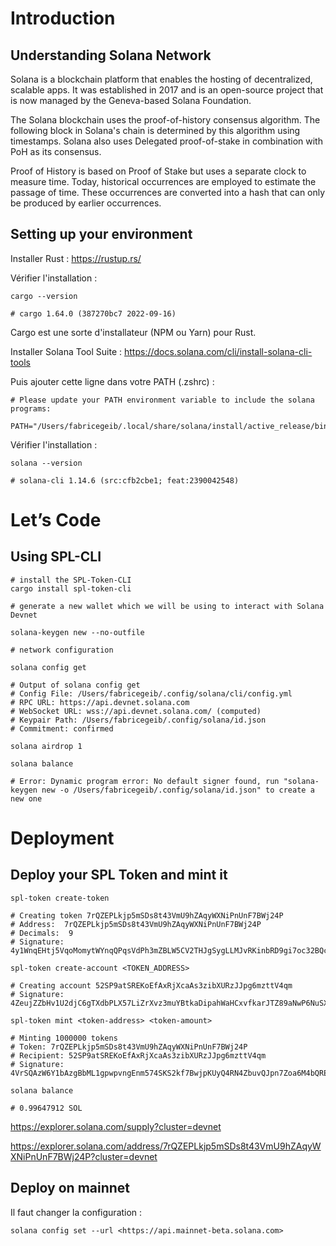 # Introduction

## Understanding Solana Network

Solana is a blockchain platform that enables the hosting of decentralized, scalable apps. It was established in 2017 and is an open-source project that is now managed by the Geneva-based Solana Foundation.

The Solana blockchain uses the proof-of-history consensus algorithm. The following block in Solana's chain is determined by this algorithm using timestamps. Solana also uses Delegated proof-of-stake in combination with PoH as its consensus.

Proof of History is based on Proof of Stake but uses a separate clock to measure time. Today, historical occurrences are employed to estimate the passage of time. These occurrences are converted into a hash that can only be produced by earlier occurrences.

## Setting up your environment

Installer Rust : https://rustup.rs/

Vérifier l'installation :

```shell
cargo --version

# cargo 1.64.0 (387270bc7 2022-09-16)
```

Cargo est une sorte d'installateur (NPM ou Yarn) pour Rust.

Installer Solana Tool Suite : https://docs.solana.com/cli/install-solana-cli-tools

Puis ajouter cette ligne dans votre PATH (.zshrc) :

```shell
# Please update your PATH environment variable to include the solana programs:

PATH="/Users/fabricegeib/.local/share/solana/install/active_release/bin:$PATH"
```

Vérifier l'installation :

```shell
solana --version

# solana-cli 1.14.6 (src:cfb2cbe1; feat:2390042548)
```

# Let’s Code

## Using SPL-CLI

```shell
# install the SPL-Token-CLI
cargo install spl-token-cli

# generate a new wallet which we will be using to interact with Solana Devnet

solana-keygen new --no-outfile

# network configuration

solana config get

# Output of solana config get
# Config File: /Users/fabricegeib/.config/solana/cli/config.yml
# RPC URL: https://api.devnet.solana.com
# WebSocket URL: wss://api.devnet.solana.com/ (computed)
# Keypair Path: /Users/fabricegeib/.config/solana/id.json
# Commitment: confirmed

solana airdrop 1

solana balance

# Error: Dynamic program error: No default signer found, run "solana-keygen new -o /Users/fabricegeib/.config/solana/id.json" to create a new one
```

# Deployment

## Deploy your SPL Token and mint it

```shell
spl-token create-token

# Creating token 7rQZEPLkjp5mSDs8t43VmU9hZAqyWXNiPnUnF7BWj24P
# Address:  7rQZEPLkjp5mSDs8t43VmU9hZAqyWXNiPnUnF7BWj24P
# Decimals:  9
# Signature: 4y1WnqEHtj5VqoMomytWYnqQPqsVdPh3mZBLW5CV2THJgSygLLMJvRKinbRD9gi7oc32BQcH7hUhhhAtAa9zvfTu

spl-token create-account <TOKEN_ADDRESS>

# Creating account 52SP9atSREKoEfAxRjXcaAs3zibXURzJJpg6mzttV4qm
# Signature: 4ZeujZZbHv1U2djC6gTXdbPLX57LiZrXvz3muYBtkaDipahWaHCxvfkarJTZ89aNwP6NuSXqJv3ztpJiupY61VRv

spl-token mint <token-address> <token-amount>

# Minting 1000000 tokens
# Token: 7rQZEPLkjp5mSDs8t43VmU9hZAqyWXNiPnUnF7BWj24P
# Recipient: 52SP9atSREKoEfAxRjXcaAs3zibXURzJJpg6mzttV4qm
# Signature: 4VrSQAzW6Y1bAzgBbML1gpwpvngEnm574SKS2kf7BwjpKUyQ4RN4ZbuvQJpn7Zoa6M4bQRELsTBRAR5jKPUUVPxE

solana balance

# 0.99647912 SOL
```

https://explorer.solana.com/supply?cluster=devnet

https://explorer.solana.com/address/7rQZEPLkjp5mSDs8t43VmU9hZAqyWXNiPnUnF7BWj24P?cluster=devnet

## Deploy on mainnet

Il faut changer la configuration :

```shell
solana config set --url <https://api.mainnet-beta.solana.com>
```
